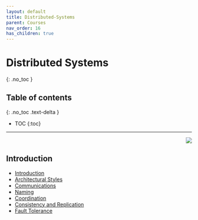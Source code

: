 ```yaml
---
layout: default
title: Distributed-Systems
parent: Courses
nav_order: 16
has_children: true
---
```


# Distributed Systems
{: .no_toc }

## Table of contents
{: .no_toc .text-delta }

- TOC
{:toc}

---

<div align="right">
  <a href="https://github.com/kpryu6">
    <img src="https://img.shields.io/badge/github-181717?style=for-the-badge&logo=github&logoColor=white">
  </a>
</div>

## Introduction

- [Introduction](https://github.com/boanlab/boanlab.github.io/blob/983f556286b0291107974c2d8fc5c556dc1a5e1d/docs/courses/distributed-systems/introduction.md)
- [Architectural Styles](https://github.com/boanlab/boanlab.github.io/blob/983f556286b0291107974c2d8fc5c556dc1a5e1d/docs/courses/distributed-systems/architecture.md)
- [Communications](https://github.com/boanlab/boanlab.github.io/blob/983f556286b0291107974c2d8fc5c556dc1a5e1d/docs/courses/distributed-systems/communication.md)
- [Naming](https://github.com/boanlab/boanlab.github.io/blob/983f556286b0291107974c2d8fc5c556dc1a5e1d/docs/courses/distributed-systems/naming.md)
- [Coordination](https://github.com/boanlab/boanlab.github.io/blob/983f556286b0291107974c2d8fc5c556dc1a5e1d/docs/courses/distributed-systems/coordination.md)
- [Consistency and Replication](https://github.com/boanlab/boanlab.github.io/blob/983f556286b0291107974c2d8fc5c556dc1a5e1d/docs/courses/distributed-systems/consistency.md)
- [Fault Tolerance](https://github.com/boanlab/boanlab.github.io/blob/983f556286b0291107974c2d8fc5c556dc1a5e1d/docs/courses/distributed-systems/fault_tolerance.md)
